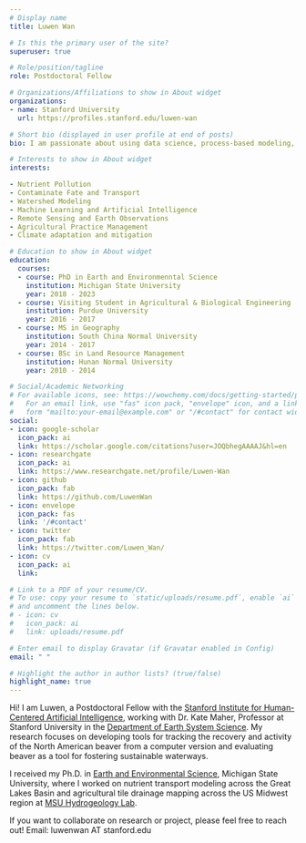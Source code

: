 ```yaml
---
# Display name
title: Luwen Wan

# Is this the primary user of the site?
superuser: true

# Role/position/tagline
role: Postdoctoral Fellow

# Organizations/Affiliations to show in About widget 
organizations:
- name: Stanford University
  url: https://profiles.stanford.edu/luwen-wan

# Short bio (displayed in user profile at end of posts)
bio: I am passionate about using data science, process-based modeling, remote sensing and machine/deep  learning to explore how land use, climate change, and management impact water sustainability across diverse landscapes, and from watershed, regional to global scales. 

# Interests to show in About widget
interests:

- Nutrient Pollution
- Contaminate Fate and Transport 
- Watershed Modeling
- Machine Learning and Artificial Intelligence 
- Remote Sensing and Earth Observations 
- Agricultural Practice Management 
- Climate adaptation and mitigation

# Education to show in About widget
education:
  courses:
  - course: PhD in Earth and Environmenntal Science 
    institution: Michigan State University
    year: 2018 - 2023
  - course: Visiting Student in Agricultural & Biological Engineering
    institution: Purdue University
    year: 2016 - 2017
  - course: MS in Geography 
    institution: South China Normal University
    year: 2014 - 2017
  - course: BSc in Land Resource Management
    institution: Hunan Normal University
    year: 2010 - 2014

# Social/Academic Networking
# For available icons, see: https://wowchemy.com/docs/getting-started/page-builder/#icons
#   For an email link, use "fas" icon pack, "envelope" icon, and a link in the
#   form "mailto:your-email@example.com" or "/#contact" for contact widget.
social:
- icon: google-scholar
  icon_pack: ai
  link: https://scholar.google.com/citations?user=JOQbhegAAAAJ&hl=en
- icon: researchgate
  icon_pack: ai
  link: https://www.researchgate.net/profile/Luwen-Wan
- icon: github
  icon_pack: fab
  link: https://github.com/LuwenWan
- icon: envelope
  icon_pack: fas
  link: '/#contact'
- icon: twitter
  icon_pack: fab
  link: https://twitter.com/Luwen_Wan/
- icon: cv
  icon_pack: ai
  link: 

# Link to a PDF of your resume/CV.
# To use: copy your resume to `static/uploads/resume.pdf`, enable `ai` icons in `params.toml`, 
# and uncomment the lines below.
# - icon: cv
#   icon_pack: ai
#   link: uploads/resume.pdf 

# Enter email to display Gravatar (if Gravatar enabled in Config)
email: " "

# Highlight the author in author lists? (true/false)
highlight_name: true
---
```


Hi! I am Luwen, a Postdoctoral Fellow with the [Stanford Institute for Human-Centered Artificial Intelligence](https://hai.stanford.edu/), working with Dr. Kate Maher, Professor at Stanford University in the [Department of Earth System Science](https://earthsystemscience.stanford.edu/). My research focuses on developing tools for tracking the recovery and activity of the North American beaver from a computer version and evaluating beaver as a tool for fostering sustainable waterways. 

I received my Ph.D. in [Earth and Environmental Science](https://ees.natsci.msu.edu/), Michigan State University, where I worked on nutrient transport modeling across the Great Lakes Basin and agricultural tile drainage mapping across the US Midwest region at [MSU Hydrogeology Lab](http://hydrogeology.msu.edu/). 

If you want to collaborate on research or project, please feel free to reach out! 
Email: luwenwan AT stanford.edu
